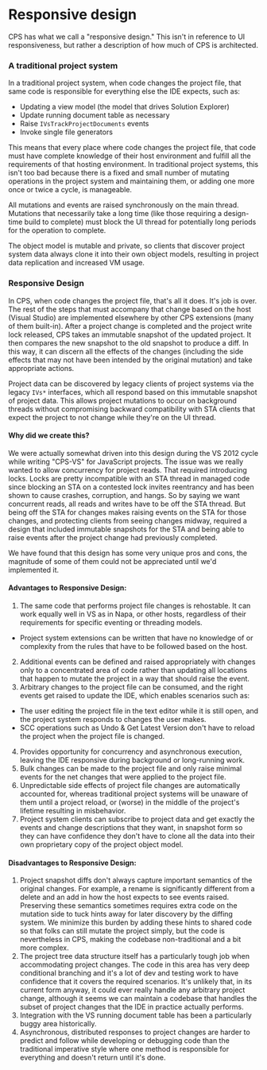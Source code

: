 Responsive design
=================

CPS has what we call a "responsive design." This isn't in reference to UI
responsiveness, but rather a description of how much of CPS is architected.

### A traditional project system

In a traditional project system, when code changes the project file, that
same code is responsible for everything else the IDE expects, such as:

- Updating a view model (the model that drives Solution Explorer)
- Update running document table as necessary
- Raise `IVsTrackProjectDocuments` events
- Invoke single file generators

This means that every place where code changes the project file, that code
must have complete knowledge of their host environment and fulfill all the
requirements of that hosting environment. In traditional project systems,
this isn't too bad because there is a fixed and small number of mutating
operations in the project system and maintaining them, or adding one more
once or twice a cycle, is manageable. 

All mutations and events are raised synchronously on the main thread.
Mutations that necessarily take a long time (like those requiring a
design-time build to complete) must block the UI thread for potentially
long periods for the operation to complete.

The object model is mutable and private, so clients that discover project
system data always clone it into their own object models, resulting in
project data replication and increased VM usage.

### Responsive Design

In CPS, when code changes the project file, that's all it does. It's job
is over. The rest of the steps that must accompany that change based on
the host (Visual Studio) are implemented elsewhere by other CPS extensions
(many of them built-in). After a project change is completed and the project
write lock released, CPS takes an immutable snapshot of the updated project.
It then compares the new snapshot to the old snapshot to produce a diff.
In this way, it can discern all the effects of the changes (including the
side effects that may not have been intended by the original mutation)
and take appropriate actions.

Project data can be discovered by legacy clients of project systems via the
legacy `IVs*` interfaces, which all respond based on this immutable snapshot
of project data. This allows project mutations to occur on background
threads without compromising backward compatibility with STA clients that
expect the project to not change while they're on the UI thread.

#### Why did we create this?

We were actually somewhat driven into this design during the VS 2012 cycle
while writing "CPS-VS" for JavaScript projects. The issue was we really
wanted to allow concurrency for project reads. That required introducing
locks. Locks are pretty incompatible with an STA thread in managed code
since blocking an STA on a contested lock invites reentrancy and has
been shown to cause crashes, corruption, and hangs. So by saying we want
concurrent reads, all reads and writes have to be off the STA thread. But
being off the STA for changes makes raising events on the STA for those
changes, and protecting clients from seeing changes midway, required a
design that included immutable snapshots for the STA and being able to
raise events after the project change had previously completed. 

We have found that this design has some very unique pros and cons, the
magnitude of some of them could not be appreciated until we'd implemented
it.

#### Advantages to Responsive Design:

1. The same code that performs project file changes is rehostable. It can 
   work equally well in VS as in Napa, or other hosts, regardless of their 
   requirements for specific eventing or threading models.
  - Project system extensions can be written that have no knowledge of or 
    complexity from the rules that have to be followed based on the host.
2. Additional events can be defined and raised appropriately with changes 
   only to a concentrated area of code rather than updating all locations 
   that happen to mutate the project in a way that should raise the event.
3. Arbitrary changes to the project file can be consumed, and the right 
   events get raised to update the IDE, which enables scenarios such as:
  - The user editing the project file in the text editor while it is still 
    open, and the project system responds to changes the user makes.
  - SCC operations such as Undo & Get Latest Version don't have to reload 
    the project when the project file is changed.
4. Provides opportunity for concurrency and asynchronous execution, leaving 
   the IDE responsive during background or long-running work.
5. Bulk changes can be made to the project file and only raise minimal 
   events for the net changes that were applied to the project file.
6. Unpredictable side effects of project file changes are automatically 
   accounted for, whereas traditional project systems will be unaware of 
   them until a project reload, or (worse) in the middle of the project's 
   lifetime resulting in misbehavior.
7. Project system clients can subscribe to project data and get exactly 
   the events and change descriptions that they want, in snapshot form so 
   they can have confidence they don't have to clone all the data into 
   their own proprietary copy of the project object model.

#### Disadvantages to Responsive Design:

1. Project snapshot diffs don't always capture important semantics of the 
   original changes. For example, a rename is significantly different from a 
   delete and an add in how the host expects to see events raised. Preserving 
   these semantics sometimes requires extra code on the mutation side to tuck 
   hints away for later discovery by the diffing system. We minimize this 
   burden by adding these hints to shared code so that folks can still mutate 
   the project simply, but the code is nevertheless in CPS, making the 
   codebase non-traditional and a bit more complex.
2. The project tree data structure itself has a particularly tough job when 
   accommodating project changes. The code in this area has very deep 
   conditional branching and it's a lot of dev and testing work to have 
   confidence that it covers the required scenarios. It's unlikely that, in 
   its current form anyway, it could ever really handle any arbitrary project 
   change, although it seems we can maintain a codebase that handles the 
   subset of project changes that the IDE in practice actually performs.
3. Integration with the VS running document table has been a particularly 
   buggy area historically.
4. Asynchronous, distributed responses to project changes are harder to 
   predict and follow while developing or debugging code than the 
   traditional imperative style where one method is responsible for 
   everything and doesn't return until it's done.
